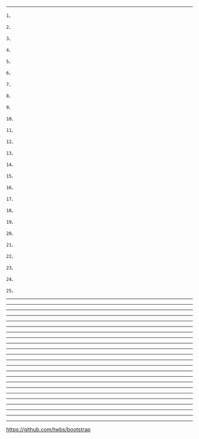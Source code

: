 



---------------------------------------------------------------------------------------------------------------------
```
1、
```
```
2、
```
```
3、
```
```
4、
```
```
5、
```
```
6、
```
```
7、
```
```
8、
```
```
9、
```
```
10、
```
```
11、
```
```
12、
```
```
13、
```
```
14、
```
```
15、
```
```
16、
```
```
17、
```
```
18、
```
```
19、
```
```
20、
```
```
21、
```
```
22、
```
```
23、
```
```
24、
```
```
25、
```





---------------------------------------------------------------------------------------------------------------------

---------------------------------------------------------------------------------------------------------------------

---------------------------------------------------------------------------------------------------------------------

---------------------------------------------------------------------------------------------------------------------

---------------------------------------------------------------------------------------------------------------------

---------------------------------------------------------------------------------------------------------------------

---------------------------------------------------------------------------------------------------------------------

---------------------------------------------------------------------------------------------------------------------

---------------------------------------------------------------------------------------------------------------------

---------------------------------------------------------------------------------------------------------------------

---------------------------------------------------------------------------------------------------------------------

---------------------------------------------------------------------------------------------------------------------

---------------------------------------------------------------------------------------------------------------------

---------------------------------------------------------------------------------------------------------------------

---------------------------------------------------------------------------------------------------------------------

---------------------------------------------------------------------------------------------------------------------

---------------------------------------------------------------------------------------------------------------------

---------------------------------------------------------------------------------------------------------------------

---------------------------------------------------------------------------------------------------------------------

---------------------------------------------------------------------------------------------------------------------

---------------------------------------------------------------------------------------------------------------------

---------------------------------------------------------------------------------------------------------------------

---------------------------------------------------------------------------------------------------------------------







https://github.com/twbs/bootstrap








